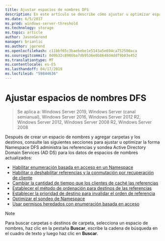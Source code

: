 ```yaml
---
title: Ajustar espacios de nombres DFS
description: En este artículo se describe cómo ajustar u optimizar espacios de nombres DFS
ms.date: 6/5/2017
ms.prod: windows-server-threshold
ms.technology: storage
ms.topic: article
author: JasonGerend
manager: brianlic
ms.author: jgerend
ms.openlocfilehash: c11bbf65c3baebebe1e5143a5e694ca752500aca
ms.sourcegitcommit: 0d0b32c8986ba7db9536e0b8648d4ddf9b03e452
ms.translationtype: MT
ms.contentlocale: es-ES
ms.lasthandoff: 04/17/2019
ms.locfileid: "59844636"
---
```

# <a name="tuning-dfs-namespaces"></a>Ajustar espacios de nombres DFS

> Se aplica a: Windows Server 2019, Windows Server (canal semianual), Windows Server 2016, Windows Server 2012 R2, Windows Server 2012, Windows Server 2008 R2, Windows Server 2008

Después de crear un espacio de nombres y agregar carpetas y los destinos, consulte las siguientes secciones para ajustar u optimizar la forma Namespace DFS administra las referencias y sondea Active Directory Domain Services (AD DS) para los datos de espacios de nombres actualizados:

-   [Habilitar enumeración basada en acceso en un Namespace](enable-access-based-enumeration-on-a-namespace.md)
-   [Habilitar o deshabilitar referencias y la conmutación por recuperación de cliente](enable-or-disable-referrals-and-client-failback.md)
-   [Cambiar la cantidad de tiempo que los clientes de caché las referencias](change-the-amount-of-time-that-clients-cache-referrals.md)
-   [Establecer el método de ordenación para destinos de las referencias](set-the-ordering-method-for-targets-in-referrals.md)
-   [Establecer la prioridad de destino para invalidar el orden de referencia](set-target-priority-to-override-referral-ordering.md)
-   [Optimizar el sondeo de Namespace](optimize-namespace-polling.md)
-   [Usar permisos heredados con enumeración basada en acceso](using-inherited-permissions-with-access-based-enumeration.md)

> [!NOTE]
> Para buscar carpetas o destinos de carpeta, selecciona un espacio de nombres, haz clic en la pestaña **Buscar**, escribe la cadena de búsqueda en el cuadro de texto y luego haz clic en **Buscar**.